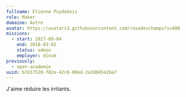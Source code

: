 ```yaml
---
fullname: Etienne Puydebois
role: Maker
domaine: Autre
avatar: https://avatars3.githubusercontent.com/rosedeschamps?s=600
missions:
  - start: 2017-09-04
    end: 2018-03-02
    status: admin
    employer: dinum
previously:
  - open-academie
uuid: b7d17520-f82e-42c6-80ed-2a3d04542ba7
---
```

J'aime réduire les irritants.